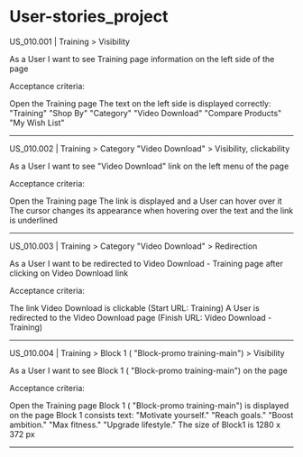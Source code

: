 # User-stories_project
US_010.001 | Training > Visibility

As a User I want to see Training page information on the left side of the page

Acceptance criteria:

Open the Training page
The text on the left side is displayed correctly:
"Training"
"Shop By"
"Category"
"Video Download"
"Compare Products"
"My Wish List"
*************************************************************************************************
US_010.002 | Training > Category "Video Download" > Visibility, clickability

As a User I want to see "Video Download" link on the left menu of the page

Acceptance criteria:

Open the Training page
The link is displayed and a User can hover over it
The cursor changes its appearance when hovering over the text and the link is underlined
************************************************************************************************
US_010.003 | Training > Category "Video Download" > Redirection

As a User I want to be redirected to Video Download - Training page after clicking on Video Download link

Acceptance criteria:

The link Video Download is clickable (Start URL: Training)
A User is redirected to the Video Download page (Finish URL: Video Download - Training)
************************************************************************************************
US_010.004 | Training > Block 1 ( "Block-promo training-main") > Visibility

As a User I want to see Block 1 ( "Block-promo training-main") on the page

Acceptance criteria:

Open the Training page
Block 1 ( "Block-promo training-main") is displayed on the page
Block 1 consists text:
"Motivate yourself."
"Reach goals."
"Boost ambition."
"Max fitness."
"Upgrade lifestyle."
The size of Block1 is 1280 x 372 px
**********************************************************************************************
